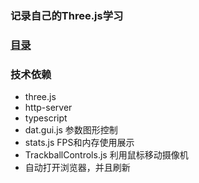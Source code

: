 ### 记录自己的Three.js学习

### [目录](./CATALOG.md)

### 技术依赖
* three.js
* http-server
* typescript
* dat.gui.js 参数图形控制
* stats.js FPS和内存使用展示
* TrackballControls.js 利用鼠标移动摄像机
* 自动打开浏览器，并且刷新
